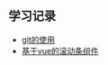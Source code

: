 ## 学习记录
* [git的使用](https://github.com/che123456/note/blob/master/git.md)
* [基于vue的滚动条组件](https://github.com/che123456/note/blob/master/easyscroll.md)
